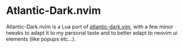 # Atlantic-Dark.nvim

Atlantic-Dark.nvim is a Lua port of [atlantic-dark.vim](https://github.com/sfi0zy/atlantic-dark.vim), with a few minor tweaks to adapt it to my personal taste and to better adapt to neovim ui elements (like popups etc...).
